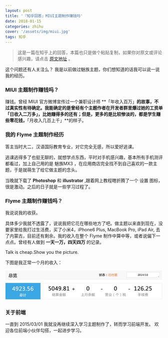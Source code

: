 ```yaml
---
layout: post
title: '『知乎回答』MIUI主题制作赚钱吗'
date: 2018-01-15
categories: zhihu
cover: '/assets/img/miui.jpg'
tags: 知乎
---
```


> 这是一篇在知乎上的回答，本篇也只是做个粘贴复制，如果你对原文或评论感兴趣，请点击 [原文地址](https://www.zhihu.com/question/21092387/answer/37858855) 。

这个问题还有人关注么？
我是以前做过魅族主题，你们想知道的话我可以说一说我的经历。

### MIUI 主题制作赚钱吗？

赚钱。曾经 MIUI 官方微博宣传过一个兼职设计师 **「年收入百万」**的故事，不过真实性有待确定。我能确定的是曾经有个主题作者在开发者群里爆过她的工资单 **「日收入二万多」**，比她赚得多的还有；但是，更多的是比较惨淡的，都是学生赚些零花钱，**「月收入几百上千」**的样子。

### 我的 Flyme 主题制作经历

答主当时大二，汉语国际教育专业，对它完全无感，所以爱好逃课。

逃课逃得多了也挺无聊的，就想学点东西，平时对手机感兴趣，基本所有手机测评都看过，加上自己用的是 魅族MX3 ，在应用商店完全找不到自己喜欢的一款主题，于是就萌生了给它做主题的念头。

当晚就下载了 **Photoshop** 和 **illustrator** ,跟着网上教程瞎折腾了一个 设置 图标，很是激动。之后的日子就是一些学习过程了。

### Flyme 主题制作赚钱吗？

我说说我的收获。

具体多少我就不透露了，说说我把它花在哪些地方了吧。做主题以来直到现在，没要家里给我打过生活费，买了小米4，iPhone6 Plus, MacBook Pro, iPad Air, 去了内蒙古，目前还有剩余。我的收入在整个 Flyme 制作中算中等，或者说偏下一点点。曾经有人做到 **一天一万，四天四万** 的记录。

Talk is cheap.Show you the picture.

下图是我正常一个月的收入：

![图片](/assets/img/0a3ac3ae866c82f6bd57554ddda36867_hd.jpg)

### 关于前端

一直到 2015/03/01 我就没再继续深入学习主题制作了，转而学习前端开发。
欢迎各位前端小伙伴勾搭，一起进步学习。
